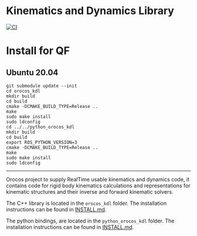 # Kinematics and Dynamics Library

[![CI](https://github.com/orocos/orocos_kinematics_dynamics/workflows/CI/badge.svg)](https://github.com/orocos/orocos_kinematics_dynamics/actions)

# Install for QF

## Ubuntu 20.04
```
git submodule update --init
cd orocos_kdl
mkdir build
cd build
cmake -DCMAKE_BUILD_TYPE=Release ..
make
sudo make install
sudo ldconfig
cd ../../python_orocos_kdl
mkdir build
cd build
export ROS_PYTHON_VERSION=3
cmake -DCMAKE_BUILD_TYPE=Release ..
make
sudo make install
sudo ldconfig
```

---

Orocos project to supply RealTime usable kinematics and dynamics code,
it contains code for rigid body kinematics calculations and
representations for kinematic structures and their inverse and forward
kinematic solvers.

The C++ library is located in the `orocos_kdl` folder. The installation instructions can be found in
[INSTALL.md](orocos_kdl/INSTALL.md).

The python bindings, are located in the `python_orocos_kdl` folder. The installation instructions can be found in
[INSTALL.md](python_orocos_kdl/INSTALL.md).

